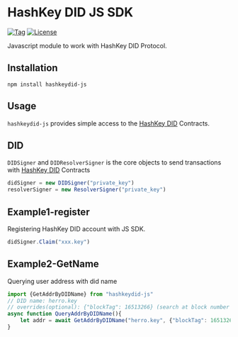 # HashKey DID JS SDK
[![Tag](https://img.shields.io/badge/tags-v0.0.1-blue)](https://github.com/hashkeydid/hashkeydid-js/tags)
[![License](https://img.shields.io/badge/License-MIT-yellow)](LICENSE)

Javascript module to work with HashKey DID Protocol.

## Installation

`npm install hashkeydid-js`

## Usage
`hashkeydid-js` provides simple access to the [HashKey DID](https://hashkey.id) Contracts.

## DID
`DIDSigner` and `DIDResolverSigner` is the core objects to send transactions with [HashKey DID](https://hashkey.id) Contracts
```js
didSigner = new DIDSigner("private_key")
resolverSigner = new ResolverSigner("private_key")
```

## Example1-register
Registering HashKey DID account with JS SDK.
```js
didSigner.Claim("xxx.key")
```

## Example2-GetName
Querying user address with did name
```js
import {GetAddrByDIDName} from "hashkeydid-js"
// DID name: herro.key
// overrides(optional): {"blockTag": 16513266} (search at block number 16513266)
async function QueryAddrByDIDName(){
    let addr = await GetAddrByDIDName("herro.key", {"blockTag": 16513266})
}
```
